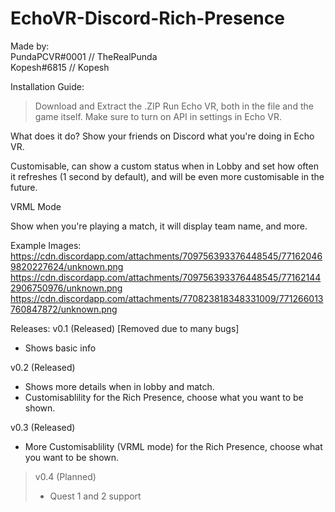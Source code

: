 # EchoVR-Discord-Rich-Presence
Made by:\
PundaPCVR#0001 // TheRealPunda\
Kopesh#6815 // Kopesh

Installation Guide:
> Download and Extract the .ZIP
> Run Echo VR, both in the file and the game itself.
> Make sure to turn on API in settings in Echo VR.

What does it do?
Show your friends on Discord what you're doing in Echo VR.

Customisable, can show a custom status when in Lobby and set how often it refreshes (1 second by default), and will be even more customisable in the future.

VRML Mode 

Show when you're playing a match, it will display team name, and more.

Example Images:
https://cdn.discordapp.com/attachments/709756393376448545/771620469820227624/unknown.png
https://cdn.discordapp.com/attachments/709756393376448545/771621442906750976/unknown.png
https://cdn.discordapp.com/attachments/770823818348331009/771266013760847872/unknown.png

Releases:
v0.1 (Released) [Removed due to many bugs]
- Shows basic info

v0.2 (Released)
- Shows more details when in lobby and match.
- Customisablility for the Rich Presence, choose what you want to be shown.


v0.3 (Released)
- More Customisablility (VRML mode) for the Rich Presence, choose what you want to be shown.

> v0.4 (Planned)
> - Quest 1 and 2 support
